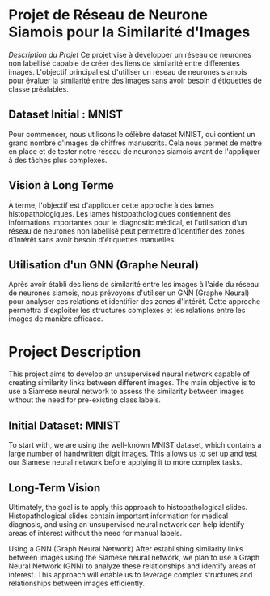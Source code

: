 # **Projet de Réseau de Neurone Siamois pour la Similarité d'Images**
*Description du Projet*
Ce projet vise à développer un réseau de neurones non labellisé capable de créer des liens de similarité entre différentes images. 
L'objectif principal est d'utiliser un réseau de neurones siamois pour évaluer la similarité entre des images sans avoir besoin d'étiquettes de classe préalables.

## **Dataset Initial : MNIST**
Pour commencer, nous utilisons le célèbre dataset MNIST, qui contient un grand nombre d'images de chiffres manuscrits. 
Cela nous permet de mettre en place et de tester notre réseau de neurones siamois avant de l'appliquer à des tâches plus complexes.

## **Vision à Long Terme**
À terme, l'objectif est d'appliquer cette approche à des lames histopathologiques. 
Les lames histopathologiques contiennent des informations importantes pour le diagnostic médical, et l'utilisation d'un réseau de neurones non labellisé peut permettre d'identifier des zones d'intérêt sans avoir besoin d'étiquettes manuelles.

## **Utilisation d'un GNN (Graphe Neural)**
Après avoir établi des liens de similarité entre les images à l'aide du réseau de neurones siamois, nous prévoyons d'utiliser un GNN (Graphe Neural) pour analyser ces relations et identifier des zones d'intérêt. 
Cette approche permettra d'exploiter les structures complexes et les relations entre les images de manière efficace.




# **Project Description**
This project aims to develop an unsupervised neural network capable of creating similarity links between different images. The main objective is to use a Siamese neural network to assess the similarity between images without the need for pre-existing class labels.

## **Initial Dataset: MNIST**
To start with, we are using the well-known MNIST dataset, which contains a large number of handwritten digit images. This allows us to set up and test our Siamese neural network before applying it to more complex tasks.

## **Long-Term Vision**
Ultimately, the goal is to apply this approach to histopathological slides. Histopathological slides contain important information for medical diagnosis, and using an unsupervised neural network can help identify areas of interest without the need for manual labels.

Using a GNN (Graph Neural Network)
After establishing similarity links between images using the Siamese neural network, we plan to use a Graph Neural Network (GNN) to analyze these relationships and identify areas of interest. This approach will enable us to leverage complex structures and relationships between images efficiently.
